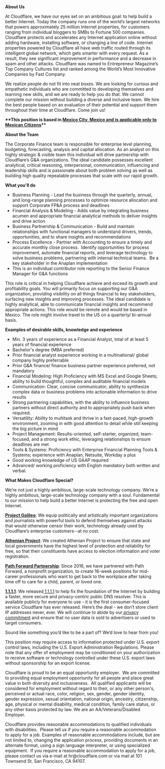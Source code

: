 <div class="content-intro">
	<div><strong>About Us</strong></div>
	<div>
		<p><span style="font-weight: 400;">At Cloudflare, we have our eyes set on an ambitious goal: to help build a better Internet. Today the company runs one of the world’s largest networks that powers approximately 25 million Internet properties, for customers ranging from individual bloggers to SMBs to Fortune 500 companies. Cloudflare protects and accelerates any Internet application online without adding hardware, installing software, or changing a line of code. Internet properties powered by Cloudflare all have web traffic routed through its intelligent global network, which gets smarter with every request. As a result, they see significant improvement in performance and a decrease in spam and other attacks. Cloudflare was named to Entrepreneur Magazine’s Top Company Cultures list and ranked among the World’s Most Innovative Companies by Fast Company.</span><span style="font-weight: 400;">&nbsp;</span></p>
		<p><span style="font-weight: 400;">We realize people do not fit into neat boxes. We are looking for curious and empathetic individuals who are committed to developing themselves and learning new skills, and we are ready to help you do that. We cannot complete our mission without building a diverse and inclusive team. We hire the best people based on an evaluation of their potential and support them throughout their time at Cloudflare. Come join us!&nbsp;</span></p>
	</div>
</div>
<p><strong>**This position is based in <span style="text-decoration: underline;">Mexico City, Mexico and is applicable only to Mexican Citizens</span>**</strong></p>
<p><strong>About the Team</strong></p>
<p>The Corporate Finance team is responsible for enterprise level planning, budgeting, forecasting, analysis and capital allocation. As an analyst on this highly strategic &amp; visible team this individual will drive partnership with Cloudflare’s G&amp;A organizations.&nbsp;The ideal candidate possesses excellent analytical, critical reasoning, interpersonal, communication, influencing and leadership skills and is passionate about both problem solving as well as building high quality repeatable processes that scale with our rapid growth.</p>
<p><strong>What you'll do</strong></p>
<ul>
	<li>Business Planning - Lead the business through the quarterly, annual, and long-range planning processes to optimize resource allocation and support Corporate FP&amp;A process and deadlines</li>
	<li>Financial Analysis &amp; Modeling - Adds value by integrating business acumen and appropriate financial analytical methods to deliver insights and drive action</li>
	<li>Business Partnership &amp; Communication - Build and maintain relationships with functional managers to understand drivers, trends, opportunities, and to share insights and recommendations</li>
	<li>Process Excellence - Partner with Accounting to ensure a timely and accurate monthly close process.&nbsp; Identify opportunities for process improvement, automate financial reports, and leverage technology to solve business problems, partnering with internal technical teams.&nbsp; Be a key stakeholder in the Anaplan implementation</li>
	<li>This is an individual contributor role reporting to the Senior Finance Manager for G&amp;A functions</li>
</ul>
<p>This role is critical in helping Cloudflare achieve and exceed its growth and profitability goals. You will primarily focus on supporting our G&amp;A organization, providing visibility on all things financial to key stakeholders, surfacing new insights and improving processes. The ideal candidate is highly analytical, able to communicate financial insights and recommend appropriate actions. This role would be remote and would be based in Mexico. The role might involve travel to the US on a quarterly/ bi-annual basis.</p>
<p><strong>Examples of desirable skills, knowledge and experience</strong></p>
<ul>
	<li>Min. 3 years of experience as a Financial Analyst, total of at least 5 years of financial experience&nbsp;</li>
	<li>Bachelor's degree (MBA preferred)</li>
	<li>Prior financial analyst experience working in a multinational/ global company highly preferrable</li>
	<li>Prior G&amp;A finance/ finance business partner experience preferred, not mandatory</li>
	<li>Financial Modeling: High Proficiency with MS Excel and Google Sheets; ability to build thoughtful, complex and auditable financial models</li>
	<li>Communication: Clear, concise communicator; ability to synthesize complex data or business problems into actionable information to drive results</li>
	<li>Strong partnering capabilities, with the ability to influence business partners without direct authority and to appropriately push back when required.</li>
	<li>Versatility: Ability to multitask and thrive in a fast-paced, high-growth environment, zooming in with good attention to detail while still keeping the big picture in mind</li>
	<li>Project Management: Results-oriented, self-starter, organized, team-focused, and a strong work ethic, leveraging relationships to ensure deadlines are met</li>
	<li>Tools &amp; Systems: Proficiency with Enterprise Financial Planning Tools &amp; Systems; experience with Anaplan, Netsuite, Workday a plus</li>
	<li>Good working knowledge of US GAAP required</li>
	<li>Advanced/ working proficiency with English mandatory both written and verbal.</li>
</ul>
<div class="content-conclusion">
	<p><strong>What Makes Cloudflare Special?</strong></p>
	<p><span style="font-weight: 400;">We’re not just a highly ambitious, large-scale technology company. We’re a highly ambitious, large-scale technology company with a soul. Fundamental to our mission to help build a better Internet is protecting the free and open Internet.</span></p>
	<p><a href="https://blog.cloudflare.com/protecting-free-expression-online/"><strong>Project Galileo</strong></a><span style="font-weight: 400;">: We equip politically and artistically important organizations and journalists with powerful tools to defend themselves against attacks that would otherwise censor their work, technology already used by Cloudflare’s enterprise customers--at no cost.</span></p>
	<p><strong><a href="https://www.cloudflare.com/athenian/">Athenian Project</a></strong><span style="font-weight: 400;">: We created Athenian Project to ensure that state and local governments have the highest level of protection and reliability for free, so that their constituents have access to election information and voter registration.</span></p>
	<p><a href="https://blog.cloudflare.com/tag/path-forward/"><strong>Path Forward Partnership</strong></a><span style="font-weight: 400;">: Since 2016, we have partnered with Path Forward, a nonprofit organization, to create 16-week positions for mid-career professionals who want to get back to the workplace after taking time off to care for a child, parent, or loved one.</span></p>
	<p><a href="https://1.1.1.1/"><strong>1.1.1.1</strong></a><span style="font-weight: 400;">: We released</span><a href="https://1.1.1.1/"> <span style="font-weight: 400;">1.1.1.1</span></a><span style="font-weight: 400;"> to help fix the foundation of the Internet by building a faster, more secure and privacy-centric public DNS resolver. This is available publicly for everyone to use - it is the first consumer-focused service Cloudflare has ever released. Here’s the deal - we don’t store client IP addresses never, ever. We will continue to abide by our</span><a href="https://developers.cloudflare.com/1.1.1.1/privacy/public-dns-resolver"> privacy commitment</a><span style="font-weight: 400;"> and ensure that no user data is sold to advertisers or used to target consumers.</span></p>
	<p><span style="font-weight: 400;">Sound like something you’d like to be a part of? We’d love to hear from you!</span></p>
	<p><span style="font-weight: 400;">This position may require access to information protected under U.S. export control laws, including the U.S. Export Administration Regulations. Please note that any offer of employment may be conditioned on your authorization to receive software or technology controlled under these U.S. export laws without sponsorship for an export license.</span></p>
	<p><span style="font-weight: 400;">Cloudflare is proud to be an equal opportunity employer. &nbsp;We are committed to providing equal employment opportunity for all people and place great value in both diversity and inclusiveness. &nbsp;All qualified applicants will be considered for employment without regard to their, or any other person's, perceived or actual</span> <span style="font-weight: 400;">race, color, religion, sex, gender, gender identity, gender expression, sexual orientation, national origin, ancestry, citizenship, age, physical or mental disability, medical condition, family care status, or any other basis protected by law. </span><span style="font-weight: 400;">We are an AA/Veterans/Disabled Employer.</span></p>
	<p><span style="font-weight: 400;">Cloudflare provides reasonable accommodations to qualified individuals with disabilities. &nbsp;Please tell us if you require a reasonable accommodation to apply for a job. Examples of reasonable accommodations include, but are not limited to, changing the application process, providing documents in an alternate format, using a sign language interpreter, or using specialized equipment. &nbsp;If you require a reasonable accommodation to apply for a job, please contact us via e-mail at </span><span style="font-weight: 400;">hr@cloudflare.com</span><span style="font-weight: 400;"> or via mail at 101 Townsend St. San Francisco, CA 94107.</span></p>
</div>